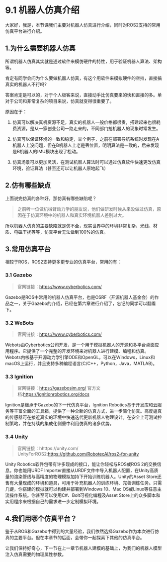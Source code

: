 # 9.1 机器人仿真介绍

大家好，我是，本节课我们主要对机器人仿真进行介绍，同时对ROS2支持的常用仿真平台进行介绍。

## 1.为什么需要机器人仿真

所谓机器人仿真其实就是通过软件来模仿硬件的特性，用于验证机器人算法、架构等。

肯定有同学会问为什么要做机器人仿真，有这个用软件来模拟硬件的空挡，直接搞真实的机器人不行吗?

答案肯定是可以的，对于个人极客来说，直接动手比仿真要来的快和直接的多。单对于公司和非常复杂的项目来说，仿真就变得很重要了。

原因在于：

1. 仿真可以解决真机资源不足，真实的机器人一般价格都很贵，搭建起来也很耗费资源，是从一家创业公司一路走来的，不同部门抢机器人的现象时常发生。

2. 仿真可以保证环境的一致和稳定，举个例子，之前在部署导航系统时发现在A机器人上没问题，但在B机器人上老是丢位置，明明算法是一致的，后来发现是B机器人的IMU模块出现了松动。

3. 仿真场景可以更加灵活，在测试机器人算法时可以通过仿真软件快速更改仿真环境，验证算法（甚至还可以让机器人原地起飞）


## 2.仿有哪些缺点

上面说完仿真的各种好，那仿真有哪些缺陷呢？

> 之前听一位做机械臂动力学的朋友说，他们做研发时候从来没做过仿真，原因在于仿真环境中的机器人和真实环境机器人差别过大。

所以机器人仿真的主要缺陷就是仿不全，现实世界中的环境非常复杂，光线、材质、电磁干扰等等，仿真平台无法做到100%的仿真。


## 3.常用仿真平台

相较于ROS，ROS2支持更多更专业的仿真平台，常用的有：

### 3.1 Gazebo

> 官网链接：https://www.cyberbotics.com/

Gazebo是ROS中常用的机器人仿真平台，也是OSRF（开源机器人基金会）的作品之一，关于Gazebo的介绍，已经在第六章进行介绍了，忘记的同学可以翻看下。

### 3.2 WeBots

> 官网链接：https://www.cyberbotics.com/

Webots由Cyberbotics公司开发，是一个用于模拟机器人的开源和多平台桌面应用程序。它提供了一个完整的开发环境来对机器人进行建模、编程和仿真。Webots内核基于开源动力学引擎ODE和OpenGL，可以在Windows，Linux和macOS上运行，并且支持多种编程语言(C/C++，Python，Java，MATLAB)。

### 3.3 Ignition

> 官网链接：https://gazebosim.org/
> 官方文档:https://ignitionrobotics.org/docs

Ignition是继承于Gazebo的下一代仿真平台，Ignition Robotics基于开发库和云服务等丰富全面的工具箱，提供了一种全新的仿真方式，进一步简化仿真。高度逼真的传感器可在接近真实的环境中快速迭代更新机器人物理设计。在安全上可测试控制策略，并在持续的集成化侧重中利用仿真的诸多优势。

### 3.4 Unity

> 官网链接：hhttps://unity.com/
> UnityForROS2:https://github.com/RobotecAI/ros2-for-unity

Unity Robotics软件包带有许多现成的接口，能让你轻松与ROS或ROS 2的交换信息。你也能用URDF Importer直接从URDF文件中导入机器人配置，在Unity高质量的渲染管线与高精度的物理模拟加持下开始训练机器人。Unity的Asset Store还售有大量现成的环境和道具，可用于补充机器人的训练环境、完善训练任务。只需几键，你搭建的模拟就可以构建并部署到Windows 10、Mac OS或Linux等任意主流操作系统。你甚至可以使用C#、Bolt可视化编程及Asset Store上的众多脚本和实用程序来根据自己的需求进一步定制模拟环境。


## 4.我们用哪个仿真平台？

鉴于从ROS和Gazebo中得到的大量经验，我们依然选择Gazebo作为本次进行仿真的主要平台。但在本章节的后面，会带你一起探索下其他的仿真平台。

让我们保持好奇心，下一节在上一章节机器人建模的基础上，为我们的机器人模型注入仿真需要的物理属性参数。

